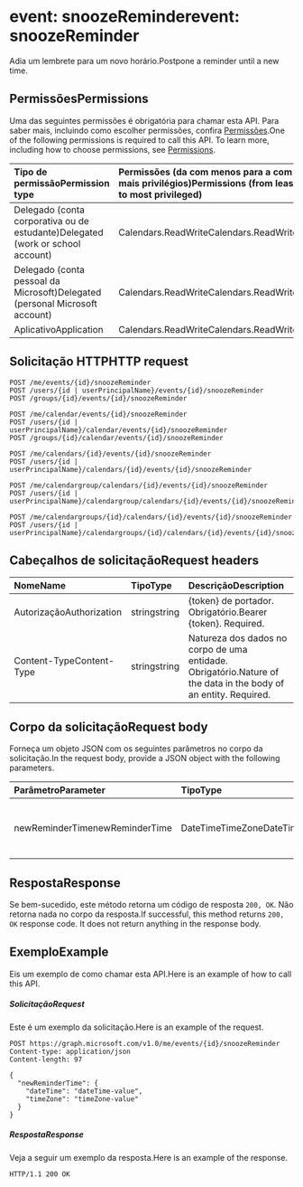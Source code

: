 # <a name="event-snoozereminder"></a><span data-ttu-id="a119b-101">event: snoozeReminder</span><span class="sxs-lookup"><span data-stu-id="a119b-101">event: snoozeReminder</span></span>

<span data-ttu-id="a119b-102">Adia um lembrete para um novo horário.</span><span class="sxs-lookup"><span data-stu-id="a119b-102">Postpone a reminder until a new time.</span></span>

## <a name="permissions"></a><span data-ttu-id="a119b-103">Permissões</span><span class="sxs-lookup"><span data-stu-id="a119b-103">Permissions</span></span>
<span data-ttu-id="a119b-p101">Uma das seguintes permissões é obrigatória para chamar esta API. Para saber mais, incluindo como escolher permissões, confira [Permissões](../../../concepts/permissions_reference.md).</span><span class="sxs-lookup"><span data-stu-id="a119b-p101">One of the following permissions is required to call this API. To learn more, including how to choose permissions, see [Permissions](../../../concepts/permissions_reference.md).</span></span>

|<span data-ttu-id="a119b-106">Tipo de permissão</span><span class="sxs-lookup"><span data-stu-id="a119b-106">Permission type</span></span>      | <span data-ttu-id="a119b-107">Permissões (da com menos para a com mais privilégios)</span><span class="sxs-lookup"><span data-stu-id="a119b-107">Permissions (from least to most privileged)</span></span>              |
|:--------------------|:---------------------------------------------------------|
|<span data-ttu-id="a119b-108">Delegado (conta corporativa ou de estudante)</span><span class="sxs-lookup"><span data-stu-id="a119b-108">Delegated (work or school account)</span></span> | <span data-ttu-id="a119b-109">Calendars.ReadWrite</span><span class="sxs-lookup"><span data-stu-id="a119b-109">Calendars.ReadWrite</span></span>    |
|<span data-ttu-id="a119b-110">Delegado (conta pessoal da Microsoft)</span><span class="sxs-lookup"><span data-stu-id="a119b-110">Delegated (personal Microsoft account)</span></span> | <span data-ttu-id="a119b-111">Calendars.ReadWrite</span><span class="sxs-lookup"><span data-stu-id="a119b-111">Calendars.ReadWrite</span></span>    |
|<span data-ttu-id="a119b-112">Aplicativo</span><span class="sxs-lookup"><span data-stu-id="a119b-112">Application</span></span> | <span data-ttu-id="a119b-113">Calendars.ReadWrite</span><span class="sxs-lookup"><span data-stu-id="a119b-113">Calendars.ReadWrite</span></span> |

## <a name="http-request"></a><span data-ttu-id="a119b-114">Solicitação HTTP</span><span class="sxs-lookup"><span data-stu-id="a119b-114">HTTP request</span></span>
<!-- { "blockType": "ignored" } -->
```http
POST /me/events/{id}/snoozeReminder
POST /users/{id | userPrincipalName}/events/{id}/snoozeReminder
POST /groups/{id}/events/{id}/snoozeReminder

POST /me/calendar/events/{id}/snoozeReminder
POST /users/{id | userPrincipalName}/calendar/events/{id}/snoozeReminder
POST /groups/{id}/calendar/events/{id}/snoozeReminder

POST /me/calendars/{id}/events/{id}/snoozeReminder
POST /users/{id | userPrincipalName}/calendars/{id}/events/{id}/snoozeReminder

POST /me/calendargroup/calendars/{id}/events/{id}/snoozeReminder
POST /users/{id | userPrincipalName}/calendargroup/calendars/{id}/events/{id}/snoozeReminder

POST /me/calendargroups/{id}/calendars/{id}/events/{id}/snoozeReminder
POST /users/{id | userPrincipalName}/calendargroups/{id}/calendars/{id}/events/{id}/snoozeReminder
```
## <a name="request-headers"></a><span data-ttu-id="a119b-115">Cabeçalhos de solicitação</span><span class="sxs-lookup"><span data-stu-id="a119b-115">Request headers</span></span>
| <span data-ttu-id="a119b-116">Nome</span><span class="sxs-lookup"><span data-stu-id="a119b-116">Name</span></span>       | <span data-ttu-id="a119b-117">Tipo</span><span class="sxs-lookup"><span data-stu-id="a119b-117">Type</span></span> | <span data-ttu-id="a119b-118">Descrição</span><span class="sxs-lookup"><span data-stu-id="a119b-118">Description</span></span>|
|:---------------|:--------|:----------|
| <span data-ttu-id="a119b-119">Autorização</span><span class="sxs-lookup"><span data-stu-id="a119b-119">Authorization</span></span>  | <span data-ttu-id="a119b-120">string</span><span class="sxs-lookup"><span data-stu-id="a119b-120">string</span></span>  | <span data-ttu-id="a119b-p102">{token} de portador. Obrigatório.</span><span class="sxs-lookup"><span data-stu-id="a119b-p102">Bearer {token}. Required.</span></span> |
| <span data-ttu-id="a119b-123">Content-Type</span><span class="sxs-lookup"><span data-stu-id="a119b-123">Content-Type</span></span> | <span data-ttu-id="a119b-124">string</span><span class="sxs-lookup"><span data-stu-id="a119b-124">string</span></span>  | <span data-ttu-id="a119b-p103">Natureza dos dados no corpo de uma entidade. Obrigatório.</span><span class="sxs-lookup"><span data-stu-id="a119b-p103">Nature of the data in the body of an entity. Required.</span></span> |

## <a name="request-body"></a><span data-ttu-id="a119b-127">Corpo da solicitação</span><span class="sxs-lookup"><span data-stu-id="a119b-127">Request body</span></span>
<span data-ttu-id="a119b-128">Forneça um objeto JSON com os seguintes parâmetros no corpo da solicitação.</span><span class="sxs-lookup"><span data-stu-id="a119b-128">In the request body, provide a JSON object with the following parameters.</span></span>

| <span data-ttu-id="a119b-129">Parâmetro</span><span class="sxs-lookup"><span data-stu-id="a119b-129">Parameter</span></span>    | <span data-ttu-id="a119b-130">Tipo</span><span class="sxs-lookup"><span data-stu-id="a119b-130">Type</span></span>   |<span data-ttu-id="a119b-131">Descrição</span><span class="sxs-lookup"><span data-stu-id="a119b-131">Description</span></span>|
|:---------------|:--------|:----------|
|<span data-ttu-id="a119b-132">newReminderTime</span><span class="sxs-lookup"><span data-stu-id="a119b-132">newReminderTime</span></span>|<span data-ttu-id="a119b-133">DateTimeTimeZone</span><span class="sxs-lookup"><span data-stu-id="a119b-133">DateTimeTimeZone</span></span>|<span data-ttu-id="a119b-134">A nova data e hora para disparar o lembrete.</span><span class="sxs-lookup"><span data-stu-id="a119b-134">The new date and time to trigger the reminder.</span></span>|

## <a name="response"></a><span data-ttu-id="a119b-135">Resposta</span><span class="sxs-lookup"><span data-stu-id="a119b-135">Response</span></span>

<span data-ttu-id="a119b-p104">Se bem-sucedido, este método retorna um código de resposta `200, OK`. Não retorna nada no corpo da resposta.</span><span class="sxs-lookup"><span data-stu-id="a119b-p104">If successful, this method returns `200, OK` response code. It does not return anything in the response body.</span></span>

## <a name="example"></a><span data-ttu-id="a119b-138">Exemplo</span><span class="sxs-lookup"><span data-stu-id="a119b-138">Example</span></span>
<span data-ttu-id="a119b-139">Eis um exemplo de como chamar esta API.</span><span class="sxs-lookup"><span data-stu-id="a119b-139">Here is an example of how to call this API.</span></span>
##### <a name="request"></a><span data-ttu-id="a119b-140">Solicitação</span><span class="sxs-lookup"><span data-stu-id="a119b-140">Request</span></span>
<span data-ttu-id="a119b-141">Este é um exemplo da solicitação.</span><span class="sxs-lookup"><span data-stu-id="a119b-141">Here is an example of the request.</span></span>
<!-- {
  "blockType": "request",
  "name": "event_snoozereminder"
}-->
```http
POST https://graph.microsoft.com/v1.0/me/events/{id}/snoozeReminder
Content-type: application/json
Content-length: 97

{
  "newReminderTime": {
    "dateTime": "dateTime-value",
    "timeZone": "timeZone-value"
  }
}
```

##### <a name="response"></a><span data-ttu-id="a119b-142">Resposta</span><span class="sxs-lookup"><span data-stu-id="a119b-142">Response</span></span>
<span data-ttu-id="a119b-143">Veja a seguir um exemplo da resposta.</span><span class="sxs-lookup"><span data-stu-id="a119b-143">Here is an example of the response.</span></span>
<!-- {
  "blockType": "response",
  "truncated": true
} -->
```http
HTTP/1.1 200 OK
```

<!-- uuid: 8fcb5dbc-d5aa-4681-8e31-b001d5168d79
2015-10-25 14:57:30 UTC -->
<!-- {
  "type": "#page.annotation",
  "description": "event: snoozeReminder",
  "keywords": "",
  "section": "documentation",
  "tocPath": ""
}-->
